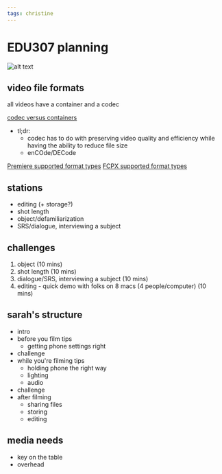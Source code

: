 ```yaml
---
tags: christine
---
```


# EDU307 planning

![alt text](https://files.slack.com/files-pri/T0HTW3H0V-F04N7CRQH33/img_5939.jpg?pub_secret=a61a8c3741)

## video file formats

all videos have a container and a codec

[codec versus containers](https://blog.filestack.com/thoughts-and-knowledge/complete-list-audio-video-file-formats/#:~:text=A%20video%20codec%20is%20a,quality%20while%20reducing%20file%20size.)
* tl;dr: 
    * codec has to do with preserving video quality and efficiency while having the ability to reduce file size
    * enCOde/DECode


[Premiere supported format types](https://helpx.adobe.com/premiere-pro/using/supported-file-formats.html)
[FCPX supported format types](https://support.apple.com/guide/final-cut-pro/supported-media-formats-ver2833f855/mac)


## stations
* editing (+ storage?)
* shot length
* object/defamiliarization
* SRS/dialogue, interviewing a subject

## challenges
1. object (10 mins)
2. shot length (10 mins)
3. dialogue/SRS, interviewing a subject (10 mins)
4. editing - quick demo with folks on 8 macs (4 people/computer) (10 mins)


## sarah's structure
* intro 
* before you film tips
    * getting phone settings right
* challenge
* while you're filming tips
    * holding phone the right way
    * lighting
    * audio
* challenge
* after filming
    * sharing files
    * storing
    * editing

## media needs
* key on the table
* overhead
